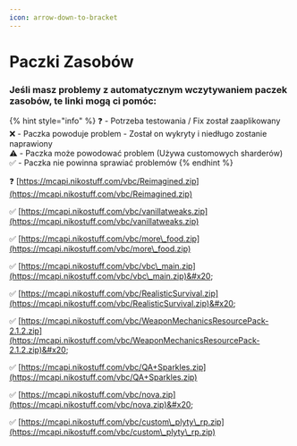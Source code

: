 ```yaml
---
icon: arrow-down-to-bracket
---
```


# Paczki Zasobów

### Jeśli masz problemy z automatycznym wczytywaniem paczek zasobów, te linki mogą ci pomóc:

{% hint style="info" %}
❓ - Potrzeba testowania / Fix został zaaplikowany\
❌ - Paczka powoduje problem - Został on wykryty i niedługo zostanie naprawiony\
⚠️ - Paczka może powodować problem (Używa customowych sharderów)\
✅ - Paczka nie powinna sprawiać problemów
{% endhint %}

❓ [https://mcapi.nikostuff.com/vbc/Reimagined.zip](https://mcapi.nikostuff.com/vbc/Reimagined.zip)

✅ [https://mcapi.nikostuff.com/vbc/vanillatweaks.zip](https://mcapi.nikostuff.com/vbc/vanillatweaks.zip)

✅ [https://mcapi.nikostuff.com/vbc/more\_food.zip](https://mcapi.nikostuff.com/vbc/more\_food.zip)

✅ [https://mcapi.nikostuff.com/vbc/vbc\_main.zip](https://mcapi.nikostuff.com/vbc/vbc\_main.zip)&#x20;

✅ [https://mcapi.nikostuff.com/vbc/RealisticSurvival.zip](https://mcapi.nikostuff.com/vbc/RealisticSurvival.zip)&#x20;

✅ [https://mcapi.nikostuff.com/vbc/WeaponMechanicsResourcePack-2.1.2.zip](https://mcapi.nikostuff.com/vbc/WeaponMechanicsResourcePack-2.1.2.zip)&#x20;

✅ [https://mcapi.nikostuff.com/vbc/QA+Sparkles.zip](https://mcapi.nikostuff.com/vbc/QA+Sparkles.zip)

✅ [https://mcapi.nikostuff.com/vbc/nova.zip](https://mcapi.nikostuff.com/vbc/nova.zip)&#x20;

✅ [https://mcapi.nikostuff.com/vbc/custom\_plyty\_rp.zip](https://mcapi.nikostuff.com/vbc/custom\_plyty\_rp.zip)
